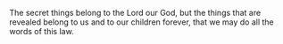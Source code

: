 The secret things belong to the Lord our God, but the things that are revealed belong to us and to our children forever, that we may do all the words of this law.
